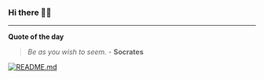 ### Hi there 👋🏻


---

**Quote of the day**

> *Be as you wish to seem.* - **Socrates** 

[![README.md](https://github.com/marcolovazzano/marcolovazzano/actions/workflows/readme.yml/badge.svg?branch=main)](https://github.com/marcolovazzano/marcolovazzano/actions/workflows/readme.yml)
